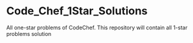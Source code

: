 # Code_Chef_1Star_Solutions
All one-star problems of CodeChef.
This repository will contain all 1-star problems solution
